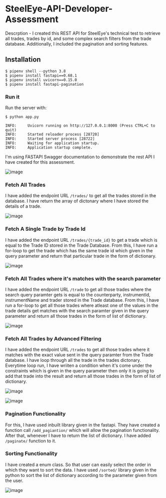 # SteelEye-API-Developer-Assessment

Descrption - I created this REST API for SteelEye's technical test to retrieve all trades, trades by id, and some complex search filters from the trade database. Additionally, I included the pagination and sorting features.

## Installation
```console
$ pipenv shell --python 3.8
$ pipenv install fastapi==0.68.1
$ pipenv install uvicorn==0.15.0
$ pipenv install fastapi-pagination
```

### Run it
Run the server with:

```console
$ python app.py

INFO:     Uvicorn running on http://127.0.0.1:8000 (Press CTRL+C to quit)
INFO:     Started reloader process [28720]
INFO:     Started server process [28722]
INFO:     Waiting for application startup.
INFO:     Application startup complete.
```
I'm using FASTAPI Swagger documentation to demonstrate the rest API I have created for this assessment.

![image](https://user-images.githubusercontent.com/63094947/177128207-d55a33f6-cacb-4e83-9252-ed311d6866bf.png)


### Fetch All Trades
I have added the endpoint URL `/trades/` to get all the trades stored in the database. I have return the array of dictonary where I have stored the details of a trade.

![image](https://user-images.githubusercontent.com/63094947/177128093-ceaebb97-e50e-43bd-b78e-03c7d360d8d2.png)

### Fetch A Single Trade by Trade Id
I have added the endpoint URL `/trades/{trade_id}` to get a trade which is equal to the Trade ID stored in the Trade Database. From this, I have run a for-loop to get the trade which has the same trade id which given in the query parameter and return that particular trade in the form of dictionary.

![image](https://user-images.githubusercontent.com/63094947/177128911-7ab3e5a9-07fa-4d86-89d5-3e26f026d67f.png)

### Fetch All Trades where it's matches with the search parameter 
I have added the endpoint URL `/trade` to get all those trades where the search query paramter gets is equal to the counterparty, instrumentId, instrumentName and trader stored in the Trade database. From this, I have run a for-loop to get all those trades where atleast one of the values in the trade details get matches with the search paramter given in the query parameter and return all those trades in the form of list of dictionary.

![image](https://user-images.githubusercontent.com/63094947/177130368-76de6212-388b-47d4-b2a9-5af7e1d75d3f.png)

### Fetch All Trades by Advanced Filtering 
I have added the endpoint URL `/trades` to get all those trades where it matches with the exact value sent in the query paramter from the Trade database. I have loop through all the trade in the trades dictonary. Everytime loop run, I have wriiten a condition when it's come under the constraints which is given in the query parameter then only it is going to add that trade into the result and return all those trades in the form of list of dictionary.

![image](https://user-images.githubusercontent.com/63094947/177132104-3854395a-a202-4617-a148-65aebdb94eb4.png)

![image](https://user-images.githubusercontent.com/63094947/177131438-0b2e827f-8e21-49b6-ae97-2da966595534.png)

### Pagination Functionality 
For this, I have used inbuilt library given in the fastapi. They have created a function call `/add_pagiantion/` which will allow the pagination functionality. After that, whenever I have to return the list of dictionary. I have added `/paginate/` function to it.

### Sorting Functionality 
I have created a enum class. So that user can easily select the order in which they want to sort the data. I have used `/sorted/` library given in the python to sort the list of dictionary according to the parameter given from the user. 

![image](https://user-images.githubusercontent.com/63094947/177133273-8de9111f-5050-4c2e-8252-791322302d00.png)
